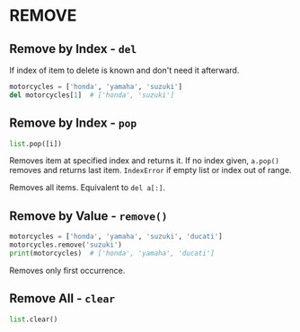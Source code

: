 # REMOVE

## Remove by Index - `del`

If index of item to delete is known and don't need it afterward.

```python
motorcycles = ['honda', 'yamaha', 'suzuki']
del motorcycles[1]  # ['honda', 'suzuki']
```

## Remove by Index - `pop`

```python
list.pop([i])
```

Removes item at specified index and returns it. If no index given, `a.pop()` removes and returns last item. `IndexError` if empty list or index out of range.

Removes all items. Equivalent to `del a[:]`.

## Remove by Value - `remove()`

```python
motorcycles = ['honda', 'yamaha', 'suzuki', 'ducati']
motorcycles.remove('suzuki')
print(motorcycles)  # ['honda', 'yamaha', 'ducati']
```

Removes only first occurrence.

## Remove All - `clear`

```python
list.clear()
```
